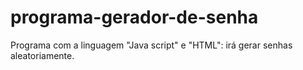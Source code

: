 # programa-gerador-de-senha
Programa com a linguagem "Java script" e "HTML": irá gerar senhas aleatoriamente.

